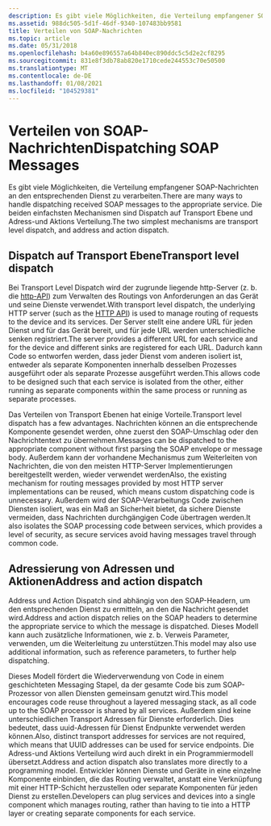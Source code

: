 ```yaml
---
description: Es gibt viele Möglichkeiten, die Verteilung empfangener SOAP-Nachrichten an den entsprechenden Dienst zu verarbeiten. Die beiden einfachsten Mechanismen sind Dispatch auf Transport Ebene und Adress-und Aktions Verteilung.
ms.assetid: 988dc505-5d1f-46df-9340-107483bb9581
title: Verteilen von SOAP-Nachrichten
ms.topic: article
ms.date: 05/31/2018
ms.openlocfilehash: b4a60e896557a64b840ec890ddc5c5d2e2cf8295
ms.sourcegitcommit: 831e8f3db78ab820e1710cede244553c70e50500
ms.translationtype: MT
ms.contentlocale: de-DE
ms.lasthandoff: 01/08/2021
ms.locfileid: "104529381"
---
```

# <a name="dispatching-soap-messages"></a><span data-ttu-id="19d43-104">Verteilen von SOAP-Nachrichten</span><span class="sxs-lookup"><span data-stu-id="19d43-104">Dispatching SOAP Messages</span></span>

<span data-ttu-id="19d43-105">Es gibt viele Möglichkeiten, die Verteilung empfangener SOAP-Nachrichten an den entsprechenden Dienst zu verarbeiten.</span><span class="sxs-lookup"><span data-stu-id="19d43-105">There are many ways to handle dispatching received SOAP messages to the appropriate service.</span></span> <span data-ttu-id="19d43-106">Die beiden einfachsten Mechanismen sind Dispatch auf Transport Ebene und Adress-und Aktions Verteilung.</span><span class="sxs-lookup"><span data-stu-id="19d43-106">The two simplest mechanisms are transport level dispatch, and address and action dispatch.</span></span>

## <a name="transport-level-dispatch"></a><span data-ttu-id="19d43-107">Dispatch auf Transport Ebene</span><span class="sxs-lookup"><span data-stu-id="19d43-107">Transport level dispatch</span></span>

<span data-ttu-id="19d43-108">Bei Transport Level Dispatch wird der zugrunde liegende http-Server (z. b. die [http-API](/windows/desktop/Http/http-api-start-page)) zum Verwalten des Routings von Anforderungen an das Gerät und seine Dienste verwendet.</span><span class="sxs-lookup"><span data-stu-id="19d43-108">With transport level dispatch, the underlying HTTP server (such as the [HTTP API](/windows/desktop/Http/http-api-start-page)) is used to manage routing of requests to the device and its services.</span></span> <span data-ttu-id="19d43-109">Der Server stellt eine andere URL für jeden Dienst und für das Gerät bereit, und für jede URL werden unterschiedliche senken registriert.</span><span class="sxs-lookup"><span data-stu-id="19d43-109">The server provides a different URL for each service and for the device and different sinks are registered for each URL.</span></span> <span data-ttu-id="19d43-110">Dadurch kann Code so entworfen werden, dass jeder Dienst vom anderen isoliert ist, entweder als separate Komponenten innerhalb desselben Prozesses ausgeführt oder als separate Prozesse ausgeführt werden.</span><span class="sxs-lookup"><span data-stu-id="19d43-110">This allows code to be designed such that each service is isolated from the other, either running as separate components within the same process or running as separate processes.</span></span>

<span data-ttu-id="19d43-111">Das Verteilen von Transport Ebenen hat einige Vorteile.</span><span class="sxs-lookup"><span data-stu-id="19d43-111">Transport level dispatch has a few advantages.</span></span> <span data-ttu-id="19d43-112">Nachrichten können an die entsprechende Komponente gesendet werden, ohne zuerst den SOAP-Umschlag oder den Nachrichtentext zu übernehmen.</span><span class="sxs-lookup"><span data-stu-id="19d43-112">Messages can be dispatched to the appropriate component without first parsing the SOAP envelope or message body.</span></span> <span data-ttu-id="19d43-113">Außerdem kann der vorhandene Mechanismus zum Weiterleiten von Nachrichten, die von den meisten HTTP-Server Implementierungen bereitgestellt werden, wieder verwendet werden</span><span class="sxs-lookup"><span data-stu-id="19d43-113">Also, the existing mechanism for routing messages provided by most HTTP server implementations can be reused, which means custom dispatching code is unnecessary.</span></span> <span data-ttu-id="19d43-114">Außerdem wird der SOAP-Verarbeitungs Code zwischen Diensten isoliert, was ein Maß an Sicherheit bietet, da sichere Dienste vermeiden, dass Nachrichten durchgängigen Code übertragen werden.</span><span class="sxs-lookup"><span data-stu-id="19d43-114">It also isolates the SOAP processing code between services, which provides a level of security, as secure services avoid having messages travel through common code.</span></span>

## <a name="address-and-action-dispatch"></a><span data-ttu-id="19d43-115">Adressierung von Adressen und Aktionen</span><span class="sxs-lookup"><span data-stu-id="19d43-115">Address and action dispatch</span></span>

<span data-ttu-id="19d43-116">Address und Action Dispatch sind abhängig von den SOAP-Headern, um den entsprechenden Dienst zu ermitteln, an den die Nachricht gesendet wird.</span><span class="sxs-lookup"><span data-stu-id="19d43-116">Address and action dispatch relies on the SOAP headers to determine the appropriate service to which the message is dispatched.</span></span> <span data-ttu-id="19d43-117">Dieses Modell kann auch zusätzliche Informationen, wie z. b. Verweis Parameter, verwenden, um die Weiterleitung zu unterstützen.</span><span class="sxs-lookup"><span data-stu-id="19d43-117">This model may also use additional information, such as reference parameters, to further help dispatching.</span></span>

<span data-ttu-id="19d43-118">Dieses Modell fördert die Wiederverwendung von Code in einem geschichteten Messaging Stapel, da der gesamte Code bis zum SOAP-Prozessor von allen Diensten gemeinsam genutzt wird.</span><span class="sxs-lookup"><span data-stu-id="19d43-118">This model encourages code reuse throughout a layered messaging stack, as all code up to the SOAP processor is shared by all services.</span></span> <span data-ttu-id="19d43-119">Außerdem sind keine unterschiedlichen Transport Adressen für Dienste erforderlich. Dies bedeutet, dass uuid-Adressen für Dienst Endpunkte verwendet werden können.</span><span class="sxs-lookup"><span data-stu-id="19d43-119">Also, distinct transport addresses for services are not required, which means that UUID addresses can be used for service endpoints.</span></span> <span data-ttu-id="19d43-120">Die Adress-und Aktions Verteilung wird auch direkt in ein Programmiermodell übersetzt.</span><span class="sxs-lookup"><span data-stu-id="19d43-120">Address and action dispatch also translates more directly to a programming model.</span></span> <span data-ttu-id="19d43-121">Entwickler können Dienste und Geräte in eine einzelne Komponente einbinden, die das Routing verwaltet, anstatt eine Verknüpfung mit einer HTTP-Schicht herzustellen oder separate Komponenten für jeden Dienst zu erstellen.</span><span class="sxs-lookup"><span data-stu-id="19d43-121">Developers can plug services and devices into a single component which manages routing, rather than having to tie into a HTTP layer or creating separate components for each service.</span></span>

 

 
